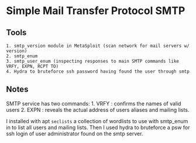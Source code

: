 
# Simple Mail Transfer Protocol SMTP 

## Tools

    1. smtp_version module in MetaSploit (scan network for mail servers w/ version)
    2. smtp_enum
    3. smtp_user_enum (inspecting responses to main SMTP commands like VRFY, EXPN, RCPT TO)
    4. Hydra to bruteforce ssh password having found the user through smtp

## Notes

SMTP service has two commands:
        1. VRFY : confirms the names of valid users 
        2. EXPN : reveals the actual address of users aliases and mailing lists. 

I installed with apt `seclists` a collection of wordlists to use with
smtp\_enum in to list all users and mailing lists.
Then I used hydra to bruteforce a psw for ssh login of user administrator found
on the smtp server.

